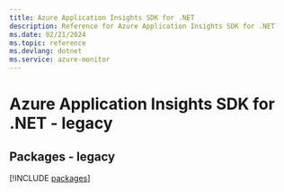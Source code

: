 ```yaml
---
title: Azure Application Insights SDK for .NET
description: Reference for Azure Application Insights SDK for .NET
ms.date: 02/21/2024
ms.topic: reference
ms.devlang: dotnet
ms.service: azure-monitor
---
```

# Azure Application Insights SDK for .NET - legacy
## Packages - legacy
[!INCLUDE [packages](application-insights-index.md)]